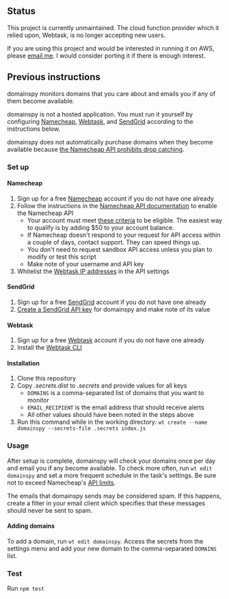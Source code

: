 ## Status

This project is currently unmaintained. The cloud function provider which it
relied upon, Webtask, is no longer accepting new users.

If you are using this project and would be interested in running it on AWS,
please [email me](mailto:xwm8khcx@mailer.me). I would consider porting it if
there is enough interest.

## Previous instructions

domainspy monitors domains that you care about and emails you if any of them
become available.

domainspy is not a hosted application. You must run it yourself by configuring
[Namecheap](https://www.namecheap.com/), [Webtask](https://webtask.io/), and
[SendGrid](https://sendgrid.com/docs/) according to the instructions below.

domainspy does not automatically purchase domains when they become available
because [the Namecheap API prohibits drop catching](https://www.namecheap.com/support/knowledgebase/article.aspx/9739/63/api--faq#b).

### Set up

#### Namecheap

1. Sign up for a free [Namecheap](https://www.namecheap.com/) account if you do
   not have one already
2. Follow the instructions in the [Namecheap API documentation](https://www.namecheap.com/support/api/intro.aspx)
   to enable the Namecheap API
    * Your account must meet [these criteria](https://www.namecheap.com/support/knowledgebase/article.aspx/9739/63/api--faq#c)
      to be eligible. The easiest way to qualify is by adding $50 to your
      account balance.
    * If Namecheap doesn't respond to your request for API access within a
      couple of days, contact support. They can speed things up.
    * You don't need to request sandbox API access unless you plan to modify or
      test this script
    * Make note of your username and API key
3. Whitelist the [Webtask IP addresses](https://webtask.io/docs/egress) in the
   API settings

#### SendGrid

1. Sign up for a free [SendGrid](https://sendgrid.com/docs/) account if you do
   not have one already
2. [Create a SendGrid API key](https://sendgrid.com/docs/ui/account-and-settings/api-keys/#creating-an-api-key)
   for domainspy and make note of its value

#### Webtask

1. Sign up for a free [Webtask](https://webtask.io/) account if you do not have
   one already
2. Install the [Webtask CLI](https://webtask.io/docs/wt-cli)

#### Installation

1. Clone this repository
2. Copy *.secrets.dist* to *.secrets* and provide values for all keys
    * `DOMAINS` is a comma-separated list of domains that you want to monitor
    * `EMAIL_RECIPIENT` is the email address that should receive alerts
    * All other values should have been noted in the steps above
3. Run this command while in the working directory: `wt create --name domainspy --secrets-file .secrets index.js`

### Usage

After setup is complete, domainspy will check your domains once per day and
email you if any become available. To check more often, run `wt edit domainspy`
and set a more frequent schedule in the task's settings. Be sure not to exceed
Namecheap's [API limits](https://www.namecheap.com/support/knowledgebase/article.aspx/9739/63/api--faq#z).

The emails that domainspy sends may be considered spam. If this happens, create
a filter in your email client which specifies that these messages should never
be sent to spam.

#### Adding domains

To add a domain, run `wt edit domainspy`. Access the secrets from the settings
menu and add your new domain to the comma-separated `DOMAINS` list.

### Test

Run `npm test`
